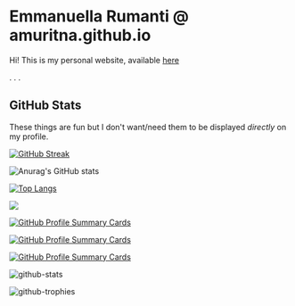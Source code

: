 # Emmanuella Rumanti @ amuritna.github.io
Hi! This is my personal website, available [here](https://amuritna.github.io)

.
.
.

## GitHub Stats
These things are fun but I don't want/need them to be displayed *directly* on my profile.

[![GitHub Streak](https://streak-stats.demolab.com/?user=amuritna&theme=transparent)](https://git.io/streak-stats)

![Anurag's GitHub stats](https://github-readme-stats.vercel.app/api?username=amuritna\&show_icons=true\&show=reviews,discussions_started,discussions_answered,prs_merged,prs_merged_percentage&theme=transparent)

[![Top Langs](https://github-readme-stats.vercel.app/api/top-langs/?username=amuritna&theme=transparent)](https://github.com/anuraghazra/github-readme-stats)

<img src="https://github-profile-trophy.vercel.app/?username=amuritna&no-bg=true&theme=juicyfresh" />

[![GitHub Profile Summary Cards](http://github-profile-summary-cards.vercel.app/api/cards/profile-details?username=amuritna&theme=transparent)](https://github.com/vn7n24fzkq/github-profile-summary-cards)

[![GitHub Profile Summary Cards](http://github-profile-summary-cards.vercel.app/api/cards/most-commit-language?username=amuritna&theme=transparent)](https://github.com/vn7n24fzkq/github-profile-summary-cards)

[![GitHub Profile Summary Cards](http://github-profile-summary-cards.vercel.app/api/cards/productive-time?username=amuritna&theme=transparent&utcOffset=7)](https://github.com/vn7n24fzkq/github-profile-summary-cards)

![github-stats](https://stats.dooboo.io/api/github-stats-advanced?login=amuritna)

![github-trophies](https://stats.dooboo.io/api/github-trophies?login=amuritna)
